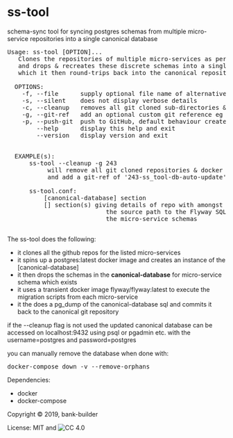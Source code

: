 # ss-tool
schema-sync tool for syncing postgres schemas 
from multiple micro-service repositories 
into a single canonical database

<pre>
Usage: ss-tool [OPTION]...
   Clones the repositories of multiple micro-services as per the ss-tool.conf file
   and drops & recreates these discrete schemas into a single canonical database
   which it then round-trips back into the canonical repository
 
  OPTIONS:
    -f, --file      supply optional file name of alternative ss-tool.conf file
    -s, --silent    does not display verbose details
    -c, --cleanup   removes all git cloned sub-directories & docker db when done
    -g, --git-ref   add an optional custom git reference eg 243 to match issue 243
    -p, --push-git  push to GitHub, default behaviour creates branch but does not push
        --help      display this help and exit
        --version   display version and exit


  EXAMPLE(s):
      ss-tool --cleanup -g 243
           will remove all git cloned repositories & docker db when done
           and add a git-ref of '243-ss_tool-db-auto-update' when pushing the changes

      ss-tool.conf:
          [canonical-database] section
          [<microservice>] section(s) giving details of repo with amongst other settings, 
                           the source path to the Flyway SQL scripts for
                           the micro-service schemas

</pre>

The ss-tool does the following:
* it clones all the github repos for the listed micro-services
* it spins up a postgres:latest docker image and creates an instance of the \[canonical-database\]
* it then drops the schemas in the **canonical-database** for micro-service schema which exists
* it uses a transient docker image flyway/flyway:latest to execute the migration scripts from each micro-service
* it the does a pg_dump of the canonical-database sql and commits it back to the canonical git repository

if the --cleanup flag is not used the updated canonical database can be accessed
on localhost:9432 using psql or pgadmin etc. with the username=postgres and password=postgres

you can manually remove the database when done with:
<pre>
docker-compose down -v --remove-orphans
</pre>

Dependencies:
* docker
* docker-compose

Copyright &copy; 2019, bank-builder

License: MIT and ![CC 4.0](https://licensebuttons.net/l/by/4.0/88x31.png)

